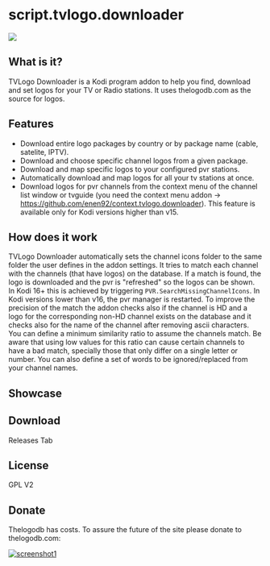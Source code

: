 # script.tvlogo.downloader

![](http://s27.postimg.org/v17g2o0oz/icon.png)

What is it?
----------
TVLogo Downloader is a Kodi program addon to help you find, download and set logos for your TV or Radio stations. It uses thelogodb.com as the source for logos.

Features
----------
* Download entire logo packages by country or by package name (cable, satelite, IPTV).
* Download and choose specific channel logos from a given package.
* Download and map specific logos to your configured pvr stations.
* Automatically download and map logos for all your tv stations at once.
* Download logos for pvr channels from the context menu of the channel list window or tvguide (you need the context menu addon -> https://github.com/enen92/context.tvlogo.downloader). This feature is available only for Kodi versions higher than v15.

How does it work
----------
TVLogo Downloader automatically sets the channel icons folder to the same folder the user defines in the addon settings. It tries to match each channel with the channels (that have logos) on the database. If a match is found, the logo is downloaded and the pvr is "refreshed" so the logos can be shown.
In Kodi 16+ this is achieved by triggering `PVR.SearchMissingChannelIcons`. In Kodi versions lower than v16, the pvr manager is restarted.
To improve the precision of the match the addon checks also if the channel is HD and a logo for the corresponding non-HD channel exists on the database and it checks also for the name of the channel after removing ascii characters. You can define a minimum similarity ratio to assume the channels match. Be aware that using low values for this ratio can cause certain channels to have a bad match, specially those that only differ on a single letter or number.
You can also define a set of words to be ignored/replaced from your channel names.

Showcase
----------

Download
----------
Releases Tab

License
----------
GPL V2

Donate
----------
Thelogodb has costs. To assure the future of the site please donate to thelogodb.com:

[![screenshot1](http://t.imgbox.com/DtEF1B3b)](http://i.imgbox.com/DtEF1B3b.png)


